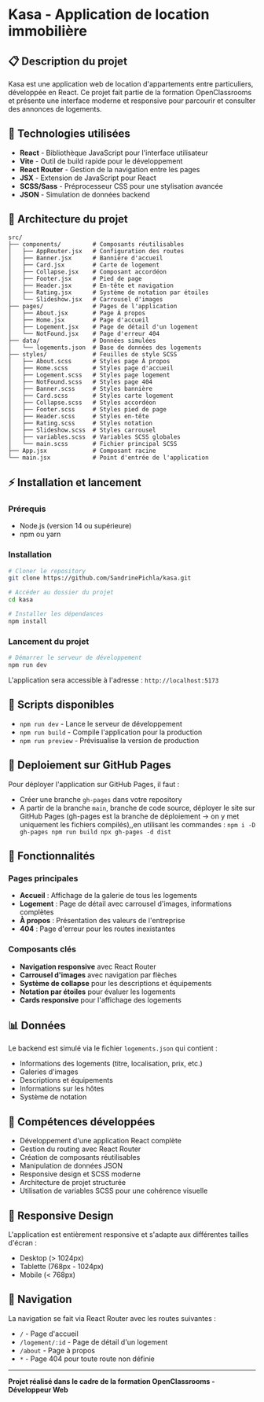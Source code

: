 # Kasa - Application de location immobilière

## 📋 Description du projet

Kasa est une application web de location d'appartements entre particuliers, développée en React. Ce projet fait partie de la formation OpenClassrooms et présente une interface moderne et responsive pour parcourir et consulter des annonces de logements.

## 🚀 Technologies utilisées

- **React** - Bibliothèque JavaScript pour l'interface utilisateur
- **Vite** - Outil de build rapide pour le développement
- **React Router** - Gestion de la navigation entre les pages
- **JSX** - Extension de JavaScript pour React
- **SCSS/Sass** - Préprocesseur CSS pour une stylisation avancée
- **JSON** - Simulation de données backend

## 📁 Architecture du projet

```
src/
├── components/         # Composants réutilisables
│   ├── AppRouter.jsx   # Configuration des routes
│   ├── Banner.jsx      # Bannière d'accueil
│   ├── Card.jsx        # Carte de logement
│   ├── Collapse.jsx    # Composant accordéon
│   ├── Footer.jsx      # Pied de page
│   ├── Header.jsx      # En-tête et navigation
│   ├── Rating.jsx      # Système de notation par étoiles
│   └── Slideshow.jsx   # Carrousel d'images
├── pages/              # Pages de l'application
│   ├── About.jsx       # Page À propos
│   ├── Home.jsx        # Page d'accueil
│   ├── Logement.jsx    # Page de détail d'un logement
│   └── NotFound.jsx    # Page d'erreur 404
├── data/               # Données simulées
│   └── logements.json  # Base de données des logements
├── styles/             # Feuilles de style SCSS
│   ├── About.scss      # Styles page À propos
│   ├── Home.scss       # Styles page d'accueil
│   ├── Logement.scss   # Styles page logement
│   ├── NotFound.scss   # Styles page 404
│   ├── Banner.scss     # Styles bannière
│   ├── Card.scss       # Styles carte logement
│   ├── Collapse.scss   # Styles accordéon
│   ├── Footer.scss     # Styles pied de page
│   ├── Header.scss     # Styles en-tête
│   ├── Rating.scss     # Styles notation
│   ├── Slideshow.scss  # Styles carrousel
│   ├── variables.scss  # Variables SCSS globales
│   └── main.scss       # Fichier principal SCSS
├── App.jsx             # Composant racine
└── main.jsx            # Point d'entrée de l'application
```

## ⚡ Installation et lancement

### Prérequis
- Node.js (version 14 ou supérieure)
- npm ou yarn

### Installation
```bash
# Cloner le repository
git clone https://github.com/SandrinePichla/kasa.git

# Accéder au dossier du projet
cd kasa

# Installer les dépendances
npm install
```

### Lancement du projet
```bash
# Démarrer le serveur de développement
npm run dev
```

L'application sera accessible à l'adresse : `http://localhost:5173`

## 🔧 Scripts disponibles

- `npm run dev` - Lance le serveur de développement
- `npm run build` - Compile l'application pour la production
- `npm run preview` - Prévisualise la version de production

## 📝 Deploiement sur GitHub Pages

Pour déployer l'application sur GitHub Pages, il faut :
- Créer une branche `gh-pages` dans votre repository
- A partir de la branche `main`, branche de code source, déployer  le site sur GitHub Pages (gh-pages est la branche de déploiement → on y met uniquement les fichiers compilés),,en utilisant les commandes :
`npm i -D gh-pages
npm run build
npx gh-pages -d dist` 

## 🌟 Fonctionnalités

### Pages principales
- **Accueil** : Affichage de la galerie de tous les logements
- **Logement** : Page de détail avec carrousel d'images, informations complètes
- **À propos** : Présentation des valeurs de l'entreprise
- **404** : Page d'erreur pour les routes inexistantes

### Composants clés
- **Navigation responsive** avec React Router
- **Carrousel d'images** avec navigation par flèches
- **Système de collapse** pour les descriptions et équipements
- **Notation par étoiles** pour évaluer les logements
- **Cards responsive** pour l'affichage des logements

## 📊 Données

Le backend est simulé via le fichier `logements.json` qui contient :
- Informations des logements (titre, localisation, prix, etc.)
- Galeries d'images
- Descriptions et équipements
- Informations sur les hôtes
- Système de notation

## 🎯 Compétences développées

- Développement d'une application React complète
- Gestion du routing avec React Router
- Création de composants réutilisables
- Manipulation de données JSON
- Responsive design et SCSS moderne
- Architecture de projet structurée
- Utilisation de variables SCSS pour une cohérence visuelle

## 📱 Responsive Design

L'application est entièrement responsive et s'adapte aux différentes tailles d'écran :
- Desktop (> 1024px)
- Tablette (768px - 1024px)
- Mobile (< 768px)

## 🔗 Navigation

La navigation se fait via React Router avec les routes suivantes :
- `/` - Page d'accueil
- `/logement/:id` - Page de détail d'un logement
- `/about` - Page à propos
- `*` - Page 404 pour toute route non définie

---

**Projet réalisé dans le cadre de la formation OpenClassrooms - Développeur Web**